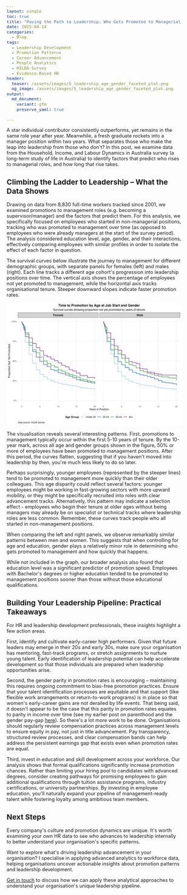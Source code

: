 ```yaml
---
layout: single
toc: true
title: "Paving the Path to Leadership: Who Gets Promoted to Managerial Roles?"
date: 2025-04-14
categories:
  - Blog
tags:
  - Leadership Development
  - Promotion Patterns
  - Career Advancement
  - People Analytics
  - HILDA Survey
  - Evidence-Based HR
header:
  teaser: /assets/images/5_leadership_age_gender_faceted_plot.png
  og_image: /assets/images/5_leadership_age_gender_faceted_plot.png
output: 
  md_document:
    variant: gfm
    preserve_yaml: true
    
---
```


<style>
  body {
    font-size: 0.8em; /* Adjust font size just for this page */
  }
</style>

A star individual contributor consistently outperforms, yet remains in the same role year after year. Meanwhile, a fresh graduate rockets into a manager position within two years. What separates those who make the leap into leadership from those who don't? In this post, we examine data from the Household, Income, and Labour Dynamics in Australia survey (a long-term study of life in Australia) to identify factors that predict who rises to managerial roles, and how long that rise takes.

## Climbing the Ladder to Leadership – What the Data Shows

Drawing on data from 8,830 full-time workers tracked since 2001, we examined promotions to management roles (e.g. becoming a supervisor/manager) and the factors that predict them. For this analysis, we specifically focused on employees who started in non-managerial positions, tracking who was promoted to management over time (as opposed to employees who were already managers at the start of the survey period). The analysis considered education level, age, gender, and their interactions, effectively comparing employees with similar profiles in order to isolate the effect of each factor in question.

The survival curves below illustrate the journey to management for different demographic groups, with separate panels for females (left) and males (right). Each line tracks a different age cohort's progression into leadership positions over time. The vertical axis shows the percentage of employees not yet promoted to management, while the horizontal axis tracks organisational tenure. Steeper downward slopes indicate faster promotion rates.

![](/assets/images/5_leadership_age_gender_faceted_plot.png)

The visualisation reveals several interesting patterns. First, promotions to management typically occur within the first 5-10 years of tenure. By the 10-year mark, across all age and gender groups shown in the figure, 50% or more of employees have been promoted to management positions. After this period, the curves flatten, suggesting that if you haven't moved into leadership by then, you're much less likely to do so later.

Perhaps surprisingly, younger employees (represented by the steeper lines) tend to be promoted to management more quickly than their older colleagues. This age disparity could reflect several factors: younger employees might be working in fast-growing sectors with more upward mobility, or they might be specifically recruited into roles with clear advancement tracks. Alternatively, this pattern may indicate a selection effect - employees who begin their tenure at older ages without being managers may already be on specialist or technical tracks where leadership roles are less common. Remember, these curves track people who all started in non-management positions.

When comparing the left and right panels, we observe remarkably similar patterns between men and women. This suggests that when controlling for age and education, gender plays a relatively minor role in determining who gets promoted to management and how quickly that happens.

While not included in the graph, our broader analysis also found that education level was a significant predictor of promotion speed. Employees with Bachelor's degrees or higher education tended to be promoted to management positions sooner than those without those educational qualifications.

## Building Your Leadership Pipeline: Practical Takeaways

For HR and leadership development professionals, these insights highlight a few action areas.

First, identify and cultivate early-career high performers. Given that future leaders may emerge in their 20s and early 30s, make sure your organisation has mentoring, fast-track programs, or stretch assignments to nurture young talent. Early identification of leadership potential can help accelerate development so that those individuals are prepared when leadership opportunities arise.

Second, the gender parity in promotion rates is encouraging – maintaining this requires ongoing commitment to bias-free promotion practices. Ensure that your talent identification processes are equitable and that support (like flexible work arrangements or return-to-work programs) is in place so that women's early-career gains are not derailed by life events. That being said, it doesn't appear to be the case that this parity in promotion rates equates to parity in income over time (see my earlier post on parenthood and the gender pay-gap [here](/blog/2025-03-31/parenthood-career-earning)). So there's a lot more work to be done. Organisations should regularly review compensation practices across management levels to ensure equity in pay, not just in title advancement. Pay transparency, structured review processes, and clear compensation bands can help address the persistent earnings gap that exists even when promotion rates are equal.

Third, invest in education and skill development across your workforce. Our analysis shows that formal qualifications significantly increase promotion chances. Rather than limiting your hiring pool to candidates with advanced degrees, consider creating pathways for promising employees to gain additional qualifications through tuition assistance programs, industry certifications, or university partnerships. By investing in employee education, you'll naturally expand your pipeline of management-ready talent while fostering loyalty among ambitious team members.

## Next Steps

Every company's culture and promotion dynamics are unique. It's worth examining your own HR data to see who advances to leadership internally to better understand your organisation's specific patterns.

Want to explore what's driving leadership advancement in your organisation? I specialise in applying advanced analytics to workforce data, helping organisations uncover actionable insights about promotion patterns and leadership development.

[Get in touch](mailto:t.ballard@uq.edu.au) to discuss how we can apply these analytical approaches to understand your organisation's unique leadership pipeline.